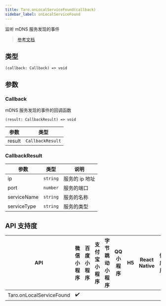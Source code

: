 ```yaml
---
title: Taro.onLocalServiceFound(callback)
sidebar_label: onLocalServiceFound
---
```


监听 mDNS 服务发现的事件

> [参考文档](https://developers.weixin.qq.com/miniprogram/dev/api/network/mdns/wx.onLocalServiceFound.html)

## 类型

```tsx
(callback: Callback) => void
```

## 参数

### Callback

mDNS 服务发现的事件的回调函数

```tsx
(result: CallbackResult) => void
```

| 参数 | 类型 |
| --- | --- |
| result | `CallbackResult` |

### CallbackResult

| 参数 | 类型 | 说明 |
| --- | --- | --- |
| ip | `string` | 服务的 ip 地址 |
| port | `number` | 服务的端口 |
| serviceName | `string` | 服务的名称 |
| serviceType | `string` | 服务的类型 |

## API 支持度

| API | 微信小程序 | 百度小程序 | 支付宝小程序 | 字节跳动小程序 | QQ 小程序 | H5 | React Native | 快应用 |
| :---: | :---: | :---: | :---: | :---: | :---: | :---: | :---: | :---: |
| Taro.onLocalServiceFound | ✔️ |  |  |  |  |  |  |  |

